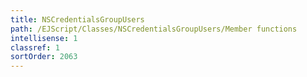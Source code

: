 ```yaml
---
title: NSCredentialsGroupUsers
path: /EJScript/Classes/NSCredentialsGroupUsers/Member functions
intellisense: 1
classref: 1
sortOrder: 2063
---
```





